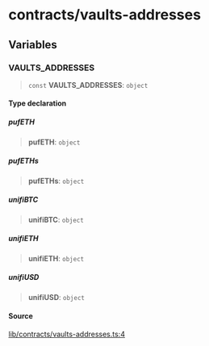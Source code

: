 # contracts/vaults-addresses

## Variables

### VAULTS\_ADDRESSES

> `const` **VAULTS\_ADDRESSES**: `object`

#### Type declaration

##### pufETH

> **pufETH**: `object`

##### pufETHs

> **pufETHs**: `object`

##### unifiBTC

> **unifiBTC**: `object`

##### unifiETH

> **unifiETH**: `object`

##### unifiUSD

> **unifiUSD**: `object`

#### Source

[lib/contracts/vaults-addresses.ts:4](https://github.com/PufferFinance/puffer-sdk/blob/993b2d21b02d3a98164ddef83586b785b9cd549f/lib/contracts/vaults-addresses.ts#L4)
